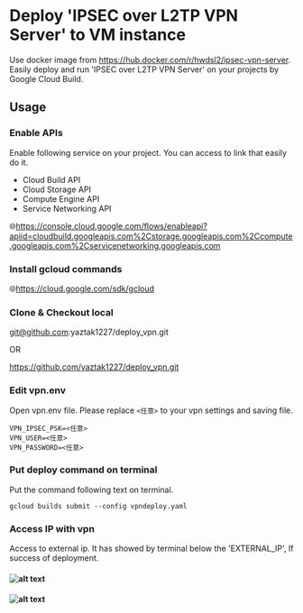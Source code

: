 # Deploy 'IPSEC over L2TP VPN Server' to VM instance

Use docker image from https://hub.docker.com/r/hwdsl2/ipsec-vpn-server.
Easily deploy and run 'IPSEC over L2TP VPN Server' on your projects by Google Cloud Build.

## Usage
### Enable APIs
Enable following service on your project. You can access to link that easily do it.
* Cloud Build API
* Cloud Storage API
* Compute Engine API
* Service Networking API

🌐https://console.cloud.google.com/flows/enableapi?apiid=cloudbuild.googleapis.com%2Cstorage.googleapis.com%2Ccompute.googleapis.com%2Cservicenetworking.googleapis.com

### Install gcloud commands
🌐https://cloud.google.com/sdk/gcloud

### Clone & Checkout local
git@github.com:yaztak1227/deploy_vpn.git

OR

https://github.com/yaztak1227/deploy_vpn.git

### Edit vpn.env
Open vpn.env file. Please replace `<任意>` to your vpn settings and saving file.
```text
VPN_IPSEC_PSK=<任意>
VPN_USER=<任意>
VPN_PASSWORD=<任意>
```

### Put deploy command on terminal
Put the command following text on terminal.

`gcloud builds submit --config vpndeploy.yaml`

### Access IP with vpn
Access to external ip. It has showed by terminal below the 'EXTERNAL_IP', If success of deployment.
#### ![alt text](https://github.com/yaztak1227/deploy_vpn//blob/main/readme_01.png?raw=true)
#### ![alt text](https://github.com/yaztak1227/deploy_vpn//blob/main/readme_02.png?raw=true)
